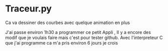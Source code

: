 # Traceur.py
Ca va dessiner des courbes avec quelque animation en plus

J'ai passe environ 1h30 a programmer ce petit Appli , Il y a encore des modif que je voulais faire mais 
c'est pour tester github. Avec l'interpreteur C que j'ai programme ca m'a pris environ 6 jours je crois 


